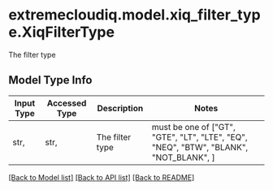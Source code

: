 # extremecloudiq.model.xiq_filter_type.XiqFilterType

The filter type

## Model Type Info
Input Type | Accessed Type | Description | Notes
------------ | ------------- | ------------- | -------------
str,  | str,  | The filter type | must be one of ["GT", "GTE", "LT", "LTE", "EQ", "NEQ", "BTW", "BLANK", "NOT_BLANK", ] 

[[Back to Model list]](../../README.md#documentation-for-models) [[Back to API list]](../../README.md#documentation-for-api-endpoints) [[Back to README]](../../README.md)

